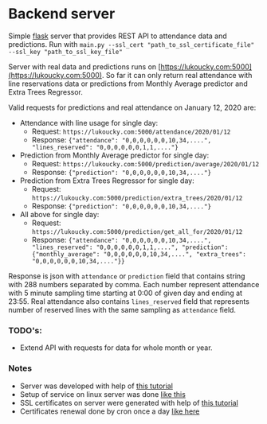 # Backend server
Simple [flask](https://palletsprojects.com/p/flask/) server that provides REST API to attendance data and predictions. Run with `main.py --ssl_cert "path_to_ssl_certificate_file" --ssl_key "path_to_ssl_key_file"`

Server with real data and predictions runs on [https://lukoucky.com:5000](https://lukoucky.com:5000). So far it can only return real attendance with line reservations data or predictions from Monthly Average predictor and Extra Trees Regressor.

Valid requests for predictions and real attendance on January 12, 2020 are:
* Attendance with line usage for single day:
  * Request: `https://lukoucky.com:5000/attendance/2020/01/12`
  * Response: `{"attendance": "0,0,0,0,0,0,10,34,....", "lines_reserved": "0,0,0,0,0,0,1,1,...."}`
* Prediction from Monthly Average predictor for single day:
  * Request: `https://lukoucky.com:5000/prediction/average/2020/01/12`
  * Response: `{"prediction": "0,0,0,0,0,0,10,34,...."}`
* Prediction from Extra Trees Regressor for single day:
  * Request: `https://lukoucky.com:5000/prediction/extra_trees/2020/01/12`
  * Response: `{"prediction": "0,0,0,0,0,0,10,34,...."}`
* All above for single day:
  * Request: `https://lukoucky.com:5000/prediction/get_all_for/2020/01/12`
  * Response: `{"attendance": "0,0,0,0,0,0,10,34,....", "lines_reserved": "0,0,0,0,0,0,1,1,....", "prediction": {"monthly_average": "0,0,0,0,0,0,10,34,....", "extra_trees": "0,0,0,0,0,0,10,34,...."}}`

Response is json with `attendance` or `prediction` field that contains string with 288 numbers separated by comma. Each number represent attendance with 5 minute sampling time starting at 0:00 of given day and ending at 23:55. Real attendance also contains `lines_reserved` field that represents number of reserved lines with the same sampling as `attendance` field.

### TODO's:
* Extend API with requests for data for whole month or year.
 

### Notes 
* Server was developed with help of [this tutorial](https://blog.miguelgrinberg.com/post/the-flask-mega-tutorial-part-i-hello-world)
* Setup of service on linux server was done [like this](https://blog.miguelgrinberg.com/post/running-a-flask-application-as-a-service-with-systemd)
* SSL certificates on server were generated with help of [this tutorial](https://pythonprogramming.net/ssl-https-letsencrypt-flask-tutorial/)
* Certificates renewal done by cron once a day [like here](https://serverfault.com/a/825032)
